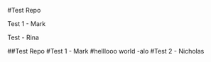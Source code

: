 
#Test Repo

Test 1 - Mark

Test - Rina

##Test Repo
#Test 1 - Mark
#helllooo world -alo
#Test 2 - Nicholas

